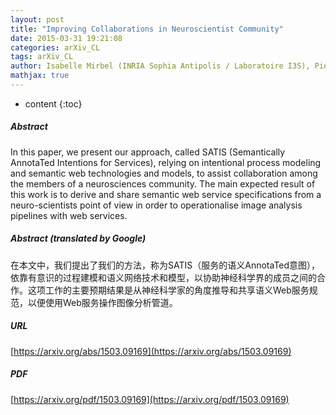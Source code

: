 ```yaml
---
layout: post
title: "Improving Collaborations in Neuroscientist Community"
date: 2015-03-31 19:21:08
categories: arXiv_CL
tags: arXiv_CL
author: Isabelle Mirbel (INRIA Sophia Antipolis / Laboratoire I3S), Pierre Crescenzo (I3S)
mathjax: true
---
```


* content
{:toc}

##### Abstract
In this paper, we present our approach, called SATIS (Semantically AnnotaTed Intentions for Services), relying on intentional process modeling and semantic web technologies and models, to assist collaboration among the members of a neurosciences community. The main expected result of this work is to derive and share semantic web service specifications from a neuro-scientists point of view in order to operationalise image analysis pipelines with web services.

##### Abstract (translated by Google)
在本文中，我们提出了我们的方法，称为SATIS（服务的语义AnnotaTed意图），依靠有意识的过程建模和语义网络技术和模型，以协助神经科学界的成员之间的合作。这项工作的主要预期结果是从神经科学家的角度推导和共享语义Web服务规范，以便使用Web服务操作图像分析管道。

##### URL
[https://arxiv.org/abs/1503.09169](https://arxiv.org/abs/1503.09169)

##### PDF
[https://arxiv.org/pdf/1503.09169](https://arxiv.org/pdf/1503.09169)

